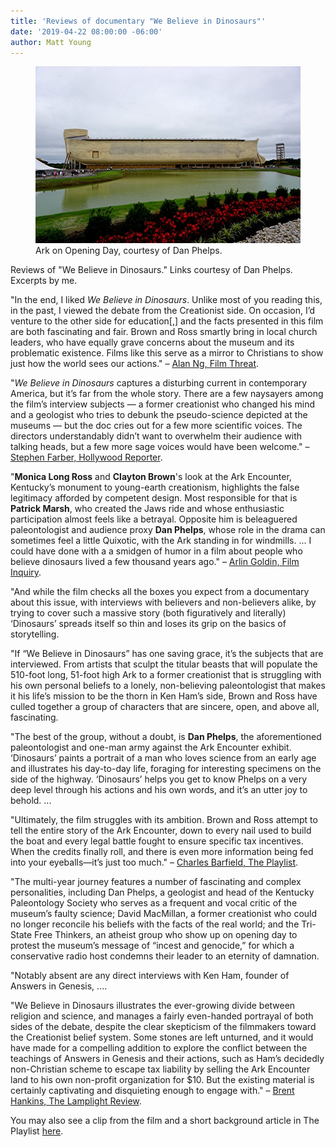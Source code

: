 ```yaml
---
title: 'Reviews of documentary "We Believe in Dinosaurs"'
date: '2019-04-22 08:00:00 -06:00'
author: Matt Young
---
```

<figure>
<img src="/uploads/2019/Ark_On_Opening_Day.jpg" alt="Ark"/>
<figcaption>
Ark on Opening Day, courtesy of Dan Phelps.
</figcaption>
</figure>

Reviews of "We Believe in Dinosaurs." Links courtesy of Dan Phelps. Excerpts by me.


"In the end, I liked <i>We Believe in Dinosaurs</i>. Unlike most of you reading this, in the past, I viewed the debate from the Creationist side. On occasion, I’d venture to the other side for education[,] and the facts presented in this film are both fascinating and fair. Brown and Ross smartly bring in local church leaders, who have equally grave concerns about the museum and its problematic existence. Films like this serve as a mirror to Christians to show just how the world sees our actions." &ndash; <a href="http://filmthreat.com/reviews/we-believe-in-dinosaurs/">Alan Ng, Film Threat</a>.



"<i>We Believe in Dinosaurs</i> captures a disturbing current in contemporary America, but it’s far from the whole story. There are a few naysayers among the film’s interview subjects — a former creationist who changed his mind and a geologist who tries to debunk the pseudo-science depicted at the museums — but the doc cries out for a few more scientific voices. The directors understandably didn’t want to overwhelm their audience with talking heads, but a few more sage voices would have been welcome." &ndash; <a href="https://www.hollywoodreporter.com/review/we-believe-dinosaurs-review-1201432">Stephen Farber, Hollywood Reporter</a>.


"<strong>Monica Long Ross</strong> and <strong>Clayton Brown</strong>'s look at the Ark Encounter, Kentucky’s monument to young-earth creationism, highlights the false legitimacy afforded by competent design. Most responsible for that is <strong>Patrick Marsh</strong>, who created the Jaws ride and whose enthusiastic participation almost feels like a betrayal. Opposite him is beleaguered paleontologist and audience proxy <strong>Dan Phelps</strong>, whose role in the drama can sometimes feel a little Quixotic, with the Ark standing in for windmills. ... I could have done with a a smidgen of humor in a film about people who believe dinosaurs lived a few thousand years ago." &ndash; <a href="https://www.filminquiry.com/san-francisco-international-film-fest-week-1-round-up/">Arlin Goldin, Film Inquiry</a>.


"And while the film checks all the boxes you expect from a documentary about this issue, with interviews with believers and non-believers alike, by trying to cover such a massive story (both figuratively and literally) ‘Dinosaurs’ spreads itself so thin and loses its grip on the basics of storytelling.


"If “We Believe in Dinosaurs” has one saving grace, it’s the subjects that are interviewed. From artists that sculpt the titular beasts that will populate the 510-foot long, 51-foot high Ark to a former creationist that is struggling with his own personal beliefs to a lonely, non-believing paleontologist that makes it his life’s mission to be the thorn in Ken Ham’s side, Brown and Ross have culled together a group of characters that are sincere, open, and above all, fascinating.


"The best of the group, without a doubt, is <strong>Dan Phelps</strong>, the aforementioned paleontologist and one-man army against the Ark Encounter exhibit. ‘Dinosaurs’ paints a portrait of a man who loves science from an early age and illustrates his day-to-day life, foraging for interesting specimens on the side of the highway. ‘Dinosaurs’ helps you get to know Phelps on a very deep level through his actions and his own words, and it’s an utter joy to behold. ...


"Ultimately, the film struggles with its ambition. Brown and Ross attempt to tell the entire story of the Ark Encounter, down to every nail used to build the boat and every legal battle fought to ensure specific tax incentives. When the credits finally roll, and there is even more information being fed into your eyeballs—it’s just too much." &ndash; <a href="https://theplaylist.net/we-believe-dinosaurs-review-20190419/">Charles Barfield, The Playlist</a>.


"The multi-year journey features a number of fascinating and complex personalities, including Dan Phelps, a geologist and head of the Kentucky Paleontology Society who serves as a frequent and vocal critic of the museum’s faulty science; David MacMillan, a former creationist who could no longer reconcile his beliefs with the facts of the real world; and the Tri-State Free Thinkers, an atheist group who show up on opening day to protest the museum’s message of “incest and genocide,” for which a conservative radio host condemns their leader to an eternity of damnation.


"Notably absent are any direct interviews with Ken Ham, founder of Answers in Genesis, ....


"We Believe in Dinosaurs illustrates the ever-growing divide between religion and science, and manages a fairly even-handed portrayal of both sides of the debate, despite the clear skepticism of the filmmakers toward the Creationist belief system. Some stones are left unturned, and it would have made for a compelling addition to explore the conflict between the teachings of Answers in Genesis and their actions, such as Ham’s decidedly non-Christian scheme to escape tax liability by selling the Ark Encounter land to his own non-profit organization for $10. But the existing material is certainly captivating and disquieting enough to engage with." &ndash; <a href="https://www.lamplightreview.com/we-believe-in-dinosaurs-review/">Brent Hankins, The Lamplight Review</a>. 


You may also see a clip from the film and a short background article in The Playlist <a href="https://theplaylist.net/we-believe-in-dinosaurs-exclusive-20190411/">here</a>.

